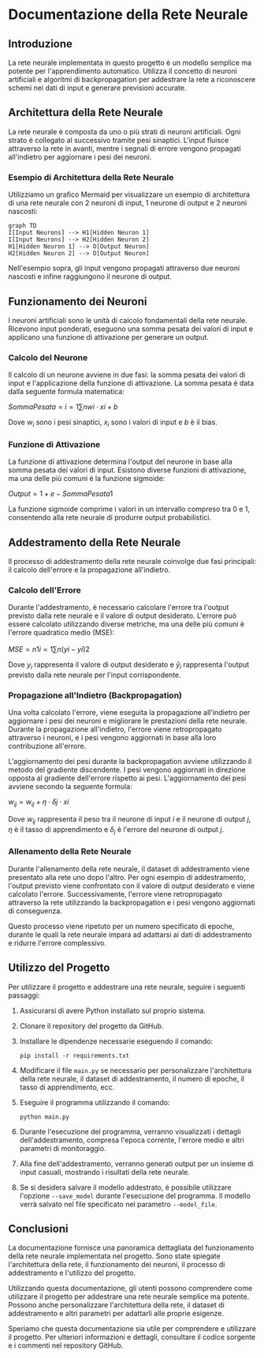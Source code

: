 
# Documentazione della Rete Neurale

## Introduzione

La rete neurale implementata in questo progetto è un modello semplice ma potente per l'apprendimento automatico. Utilizza il concetto di neuroni artificiali e algoritmi di backpropagation per addestrare la rete a riconoscere schemi nei dati di input e generare previsioni accurate.

## Architettura della Rete Neurale

La rete neurale è composta da uno o più strati di neuroni artificiali. Ogni strato è collegato al successivo tramite pesi sinaptici. L'input fluisce attraverso la rete in avanti, mentre i segnali di errore vengono propagati all'indietro per aggiornare i pesi dei neuroni.

### Esempio di Architettura della Rete Neurale

Utilizziamo un grafico Mermaid per visualizzare un esempio di architettura di una rete neurale con 2 neuroni di input, 1 neurone di output e 2 neuroni nascosti:

```mermaid
graph TD
I[Input Neurons] --> H1[Hidden Neuron 1]
I[Input Neurons] --> H2[Hidden Neuron 2]
H1[Hidden Neuron 1] --> O[Output Neuron]
H2[Hidden Neuron 2] --> O[Output Neuron]
``` 

Nell'esempio sopra, gli input vengono propagati attraverso due neuroni nascosti e infine raggiungono il neurone di output.

## Funzionamento dei Neuroni

I neuroni artificiali sono le unità di calcolo fondamentali della rete neurale. Ricevono input ponderati, eseguono una somma pesata dei valori di input e applicano una funzione di attivazione per generare un output.

### Calcolo del Neurone

Il calcolo di un neurone avviene in due fasi: la somma pesata dei valori di input e l'applicazione della funzione di attivazione. La somma pesata è data dalla seguente formula matematica:

$Somma Pesata=i=1∑n​wi​⋅xi​+b$

Dove $w_i$ sono i pesi sinaptici, $x_i$ sono i valori di input e $b$ è il bias.

### Funzione di Attivazione

La funzione di attivazione determina l'output del neurone in base alla somma pesata dei valori di input. Esistono diverse funzioni di attivazione, ma una delle più comuni è la funzione sigmoide:

$Output=1+e−Somma Pesata1​$

La funzione sigmoide comprime i valori in un intervallo compreso tra 0 e 1, consentendo alla rete neurale di produrre output probabilistici.

## Addestramento della Rete Neurale

Il processo di addestramento della rete neurale coinvolge due fasi principali: il calcolo dell'errore e la propagazione all'indietro.

### Calcolo dell'Errore

Durante l'addestramento, è necessario calcolare l'errore tra l'output previsto dalla rete neurale e il valore di output desiderato. L'errore può essere calcolato utilizzando diverse metriche, ma una delle più comuni è l'errore quadratico medio (MSE):

$MSE=n1​i=1∑n​(yi​−y^​i​)2$

Dove $y_i$ rappresenta il valore di output desiderato e $\hat{y}_i$ rappresenta l'output previsto dalla rete neurale per l'input corrispondente.

### Propagazione all'Indietro (Backpropagation)

Una volta calcolato l'errore, viene eseguita la propagazione all'indietro per aggiornare i pesi dei neuroni e migliorare le prestazioni della rete neurale. Durante la propagazione all'indietro, l'errore viene retropropagato attraverso i neuroni, e i pesi vengono aggiornati in base alla loro contribuzione all'errore.

L'aggiornamento dei pesi durante la backpropagation avviene utilizzando il metodo del gradiente discendente. I pesi vengono aggiornati in direzione opposta al gradiente dell'errore rispetto ai pesi. L'aggiornamento dei pesi avviene secondo la seguente formula:

$w_{ij}​=w_{ij}+η⋅δj​⋅xi​$

Dove $w_{ij}$ rappresenta il peso tra il neurone di input $i$ e il neurone di output $j$, $\eta$ è il tasso di apprendimento e $\delta_j$ è l'errore del neurone di output $j$.

### Allenamento della Rete Neurale

Durante l'allenamento della rete neurale, il dataset di addestramento viene presentato alla rete uno dopo l'altro. Per ogni esempio di addestramento, l'output previsto viene confrontato con il valore di output desiderato e viene calcolato l'errore. Successivamente, l'errore viene retropropagato attraverso la rete utilizzando la backpropagation e i pesi vengono aggiornati di conseguenza.

Questo processo viene ripetuto per un numero specificato di epoche, durante le quali la rete neurale impara ad adattarsi ai dati di addestramento e ridurre l'errore complessivo.

## Utilizzo del Progetto

Per utilizzare il progetto e addestrare una rete neurale, seguire i seguenti passaggi:

1.  Assicurarsi di avere Python installato sul proprio sistema.
    
2.  Clonare il repository del progetto da GitHub.
    
3.  Installare le dipendenze necessarie eseguendo il comando:
    
    `pip install -r requirements.txt` 
    
4.  Modificare il file `main.py` se necessario per personalizzare l'architettura della rete neurale, il dataset di addestramento, il numero di epoche, il tasso di apprendimento, ecc.
    
5.  Eseguire il programma utilizzando il comando:
    
    `python main.py`
    
6.  Durante l'esecuzione del programma, verranno visualizzati i dettagli dell'addestramento, compresa l'epoca corrente, l'errore medio e altri parametri di monitoraggio.
    
7.  Alla fine dell'addestramento, verranno generati output per un insieme di input casuali, mostrando i risultati della rete neurale.
    
8.  Se si desidera salvare il modello addestrato, è possibile utilizzare l'opzione `--save_model` durante l'esecuzione del programma. Il modello verrà salvato nel file specificato nel parametro `--model_file`.
    

## Conclusioni

La documentazione fornisce una panoramica dettagliata del funzionamento della rete neurale implementata nel progetto. Sono state spiegate l'architettura della rete, il funzionamento dei neuroni, il processo di addestramento e l'utilizzo del progetto.

Utilizzando questa documentazione, gli utenti possono comprendere come utilizzare il progetto per addestrare una rete neurale semplice ma potente. Possono anche personalizzare l'architettura della rete, il dataset di addestramento e altri parametri per adattarli alle proprie esigenze.

Speriamo che questa documentazione sia utile per comprendere e utilizzare il progetto. Per ulteriori informazioni e dettagli, consultare il codice sorgente e i commenti nel repository GitHub.
